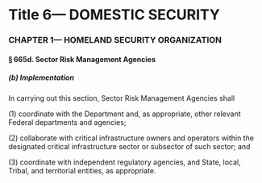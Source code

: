 
# Title 6— DOMESTIC SECURITY
### CHAPTER 1— HOMELAND SECURITY ORGANIZATION
#### § 665d. Sector Risk Management Agencies
##### (b) Implementation

In carrying out this section, Sector Risk Management Agencies shall

(1) coordinate with the Department and, as appropriate, other relevant Federal departments and agencies;

(2) collaborate with critical infrastructure owners and operators within the designated critical infrastructure sector or subsector of such sector; and

(3) coordinate with independent regulatory agencies, and State, local, Tribal, and territorial entities, as appropriate.
